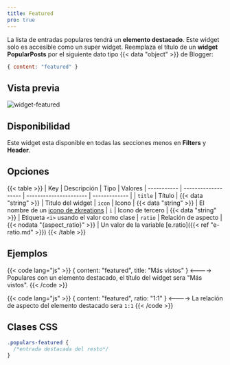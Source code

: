 ```yaml
---
title: Featured
pro: true
---
```


La lista de entradas populares tendrá un **elemento destacado**. Este widget solo es accesible como un super widget. Reemplaza el título de un **widget PopularPosts** por el siguiente dato tipo {{< data "object" >}} de Blogger:

```js
{ content: "featured" }
```

## Vista previa

![widget-featured](/images/widgets/featured.png)


## Disponibilidad

Este widget esta disponible en todas las secciones menos en **Filters** y **Header**.


## Opciones

{{< table >}}
| Key         | Descripción         | Tipo                   | Valores
| ----------- | ------------------- | ---------------------- | ------------- |
| `title`     | Título              | {{< data "string" >}}  | Titulo del widget
| `icon`      | Icono               | {{< data "string" >}}  | El nombre de un [icono de zkreations](#icons)
| `i`         | Icono de tercero    | {{< data "string" >}}  | Etiqueta `<i>` usando el valor como clase
| `ratio`     | Relación de aspecto | {{< nodata "{aspect_ratio}" >}} | Un valor de la variable [e.ratio]({{< ref "e-ratio.md" >}})
{{< /table >}}


## Ejemplos

{{< code lang="js" >}}
{ content: "featured", title: "Más vistos" }
<---->
Populares con un elemento destacado, el título del widget sera "Más vistos".
{{< /code >}}

{{< code lang="js" >}}
{ content: "featured", ratio: "1:1" }
<---->
La relación de aspecto del elemento destacado sera `1:1`
{{< /code >}}


## Clases CSS

```css
.populars-featured {
  /*entrada destacada del resto*/
}
```

